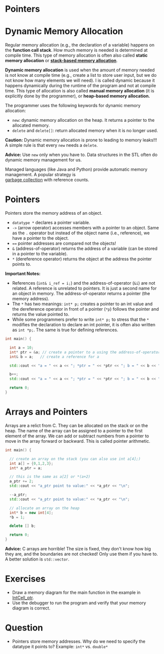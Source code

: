 # Pointers

# Dynamic Memory Allocation 

Regular memory allocation (e.g., the declaration of a variable) happens on the **function call stack**. 
How much memory is needed is determined at compile time. This type of memory allocation is often also called **static memory allocation** 
or [**stack-based memory allocation**](https://en.wikipedia.org/wiki/Stack-based_memory_allocation). 

**Dynamic memory allocation** is used when the amount of memory needed is not know at compile time (e.g., create a list to store user input, but we do not know how many elements we will need). I is called dynamic 
because it happens dynamically during the runtime of the program and not at compile time.
This type of allocation is also called **manual memory allocation** (it is explicitly done by the programmer), or **heap-based memory allocation.**

The programmer uses the following keywords for dynamic memory allocation:

 * `new`: dynamic memory allocation on the heap. It returns a pointer to the allocated memory.
 * `delete` and `delete[]`: return allocated memory when it is no longer used.
 
**Caution:** Dynamic memory allocation is prone to leading to memory leaks!!! \
A simple rule is that every `new` needs a `delete`.

**Advice:** Use `new` only when you have to. Data structures in the STL often do dynamic memory management for us.
 
Managed languages (like Java and Python) provide automatic memory management. A popular strategy is  
  [garbage collection](https://en.wikipedia.org/wiki/Garbage_collection_(computer_science)) with reference counts.  

# Pointers

Pointers store the memory address of an object.
 
 * `datatype *` declares a pointer variable.
 * `->` (arrow operator) accesses members with a pointer to an object. Same as the `.` operator but instead 
   of the object name (i.e., reference), we have a pointer to the object.
 * `==` pointer addresses are compared not the objects!
 * `&` (address-of-operator) returns the address of a variable (can be stored in a pointer to the variable).
 * `*` (dereference operator) returns the object at the address the pointer points to.

**Important Notes:** 
* References (`int& i_ref = i;`) and 
  the address-of-operator (`&i`) are not related. A reference is unrelated to pointers. It is just a second name for an object in memory. The address-of-operator returns a pointer 
  (the memory address). 
* The `*` has two meanings: `int* p;` creates a pointer to an int value and the dereference operator in front of a 
  pointer (`*p`) follows the pointer and returns the value pointed to. 
* While some programmers prefer to write `int* p;` to stress that the `*` modifies the declaration to declare an int pointer,
  it is often also written as `int *p;`. The same is true for defining references.

 
```cpp
int main() {

  int a = 10;
  int* ptr = &a; // create a pointer to a using the address-of-operator
  int& b = a;   // create a reference for a

  std::cout << "a = " << a << "; *ptr = " << *ptr << "; b = " << b << "\n";

  b++;
  std::cout << "a = " << a << "; *ptr = " << *ptr << "; b = " << b << "\n";

  return 0;
}
```


# Arrays and Pointers

Arrays are a relict from C. They can be allocated on the stack or on the heap. The name of the array can be assigned to a
pointer to the first element of the array. We can add or subtract numbers from a pointer to move in the array 
forward or backward. This is called pointer arithmetic.

```cpp
int main() {

  // create an array on the stack (you can also use int a[4];)
  int a[] = {0,1,2,3};
  int* a_ptr = a;

  // this is the same as a[2] or *(a+2)
  a_ptr += 2;
  std::cout << "a_ptr point to value:" << *a_ptr << "\n";

  --a_ptr;
  std::cout << "a_ptr point to value:" << *a_ptr << "\n";

  // allocate an array on the heap
  int* b = new int[4];
  *b = 1;

  delete [] b;

  return 0;
}
```

**Advice:** C arrays are horrible! The size is fixed, they don't know how big they are, and the boundaries are not checked!
Only use them if you have to. A better solution is `std::vector`.

# Exercises

* Draw a memory diagram for the main function in the example in [IntCell_ptr](IntCell_ptr).
* Use the debugger to run the program and verify that your memory diagram is correct.

# Question
* Pointers store memory addresses. Why do we need to specify the datatype it points to? Example:
`int*` vs. `double*`

